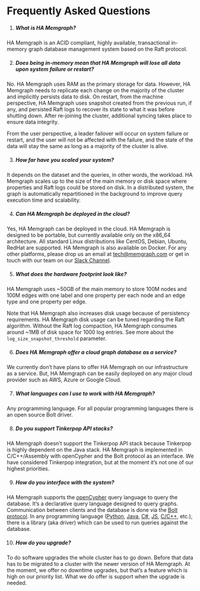 # Frequently Asked Questions

1. ##### What is HA Memgraph?

HA Memgraph is an ACID compliant, highly available, transactional in-memory
graph database management system based on the Raft protocol.

2. ##### Does being in-memory mean that HA Memgraph will lose all data upon system failure or restart?

No. HA Memgraph uses RAM as the primary storage for data. However, HA Memgraph
needs to replicate each change on the majority of the cluster and implicitly
persists data to disk.  On restart, from the machine perspective, HA Memgraph
uses snapshot created from the previous run, if any, and persisted Raft logs to
recover its state to what it was before shutting down. After re-joining the
cluster, additional syncing takes place to ensure data integrity.

From the user perspective, a leader failover will occur on system failure or
restart, and the user will not be affected with the failure, and the state of
the data will stay the same as long as a majority of the cluster is alive.

3. ##### How far have you scaled your system?

It depends on the dataset and the queries, in other words, the workload. HA
Memgraph scales up to the size of the main memory or disk space where properties
and Raft logs could be stored on disk. In a distributed system, the graph is
automatically repartitioned in the background to improve query execution time
and scalability.

4. ##### Can HA Memgraph be deployed in the cloud?

Yes, HA Memgraph can be deployed in the cloud. HA Memgraph is designed to be
portable, but currently available only on the x86_64 architecture. All standard
Linux distributions like CentOS, Debian, Ubuntu, RedHat are supported. HA
Memgraph is also available on Docker. For any other platforms, please drop us an
email at [tech@memgraph.com](mailto:tech@memgraph.com) or get in touch with our
team on our [Slack Channel](https://memgraph.com/slack/).

5. ##### What does the hardware footprint look like?

HA Memgraph uses ~50GB of the main memory to store 100M nodes and 100M edges
with one label and one property per each node and an edge type and one property
per edge.

Note that HA Memgraph also increases disk usage because of persistency
requirements. HA Memgraph disk usage can be tuned regarding the Raft algorithm.
Without the Raft log compaction, HA Memgraph consumes around ~1MB of disk space
for 1000 log entries.
See more about the `log_size_snapshot_threshold` parameter.

6. ##### Does HA Memgraph offer a cloud graph database as a service?

We currently don’t have plans to offer HA Memgraph on our infrastructure as a
service. But, HA Memgraph can be easily deployed on any major cloud provider
such as AWS, Azure or Google Cloud.

7. ##### What languages can I use to work with HA Memgraph?

Any programming language. For all popular programming languages there is an open
source Bolt driver.

8. ##### Do you support Tinkerpop API stacks?

HA Memgraph doesn’t support the Tinkerpop API stack because Tinkerpop is highly
dependent on the Java stack. HA Memgraph is implemented in C/C++/Assembly with
openCypher and the Bolt protocol as an interface. We have considered Tinkerpop
integration, but at the moment it’s not one of our highest priorities.

9. ##### How do you interface with the system?

HA Memgraph supports the [openCypher](http://www.opencypher.org) query language to
query the database. It’s a declarative query language designed to query graphs.
Communication between clients and the database is done via the [Bolt
protocol](https://boltprotocol.org). In any programming language
([Python](https://github.com/neo4j/neo4j-python-driver),
[Java](https://github.com/neo4j/neo4j-java-driver),
[C#](https://github.com/neo4j/neo4j-dotnet-driver),
[JS](https://github.com/neo4j/neo4j-javascript-driver),
[C/C++](https://neo4j-client.net), etc.), there is a library (aka driver) which
can be used to run queries against the database.

10. ##### How do you upgrade?

To do software upgrades the whole cluster has to go down. Before that data has
to be migrated to a cluster with the newer version of HA Memgraph. At the moment,
we offer no downtime upgrades, but that’s a feature which is high on our
priority list. What we do offer is support when the upgrade is needed.
